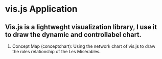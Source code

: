 #  vis.js Application
Vis.js is a lightweght visualization library, I use it to draw the dynamic and controllabel chart.
--------------  
1. Concept Map (conceptchart): Using the network chart of vis.js to draw the roles relationship of the Les Misérables.

